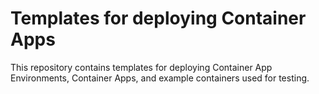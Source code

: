 # Templates for deploying Container Apps

This repository contains templates for deploying Container App Environments, Container Apps, and example containers used for testing.

